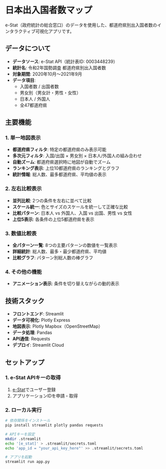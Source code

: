 # 日本出入国者数マップ

e-Stat（政府統計の総合窓口）のデータを使用した、都道府県別出入国者数のインタラクティブ可視化アプリです。

## データについて

- **データソース**: e-Stat API（統計表ID: 0003448239）
- **統計名**: 令和2年国勢調査 都道府県別出入国者数
- **対象期間**: 2020年10月～2021年9月
- **データ項目**: 
  - 入国者数 / 出国者数
  - 男女別（男女計・男性・女性）
  - 日本人 / 外国人
  - 全47都道府県

## 主要機能

### 1. 単一地図表示
- **都道府県フィルタ**: 特定の都道府県のみ表示可能
- **多次元フィルタ**: 入国/出国 × 男女別 × 日本人/外国人の組み合わせ
- **自動ズーム**: 都道府県選択時に地図が自動でズーム
- **ランキング表示**: 上位10都道府県のランキングとグラフ
- **統計情報**: 総人数、最多都道府県、平均値の表示

### 2. 左右比較表示
- **並列比較**: 2つの条件を左右に並べて比較
- **スケール統一**: 色とサイズのスケールを統一して正確な比較
- **比較パターン**: 日本人 vs 外国人、入国 vs 出国、男性 vs 女性
- **上位5表示**: 各条件の上位5都道府県を表示

### 3. 数値比較表
- **全パターン一覧**: 8つの主要パターンの数値を一覧表示
- **詳細統計**: 総人数、最多・最少都道府県、平均値
- **比較グラフ**: パターン別総人数の棒グラフ

### 4. その他の機能
- **アニメーション表示**: 条件を切り替えながらの動的表示

## 技術スタック

- **フロントエンド**: Streamlit
- **データ可視化**: Plotly Express
- **地図表示**: Plotly Mapbox（OpenStreetMap）
- **データ処理**: Pandas
- **API通信**: Requests
- **デプロイ**: Streamlit Cloud

## セットアップ

### 1. e-Stat APIキーの取得
1. [e-Stat](https://www.e-stat.go.jp/)でユーザー登録
2. アプリケーションIDを申請・取得

### 2. ローカル実行
```bash
# 依存関係をインストール
pip install streamlit plotly pandas requests

# APIキーを設定
mkdir .streamlit
echo '[e_stat]' > .streamlit/secrets.toml
echo 'app_id = "your_api_key_here"' >> .streamlit/secrets.toml

# アプリを起動
streamlit run app.py
